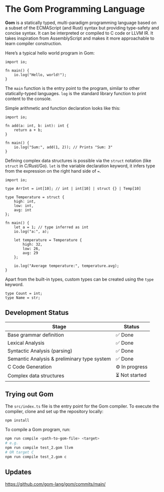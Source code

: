 # The Gom Programming Language

**Gom** is a statically typed, multi-paradigm programming language based on a subset of the ECMAScript (and Rust) syntax but providing type-safety and concise syntax. It can be interpreted or compiled to C code or LLVM IR. It takes inspiration from AssemblyScript and makes it more approachable to learn compiler construction.

Here’s a typical hello world program in Gom:

```gom
import io;

fn main() {
	io.log("Hello, world!");
}
```

The `main` function is the entry point to the program, similar to other statically-typed languages. `log` is the standard library function to print content to the console.

Simple arithmetic and function declaration looks like this:

```gom
import io;

fn add(a: int, b: int): int {
	return a + b;
}

fn main() {
	io.log("Sum:", add(1, 2)); // Prints "Sum: 3"
}
```

Defining complex data structures is possible via the `struct` notation (like `struct` in C/Rust/Go). `let` is the variable declaration keyword, it infers type from the expression on the right hand side of `=`.

```gom
import io;

type ArrInt = int[10]; // int | int[10] | struct {} | Temp[10]

type Temperature = struct {
	high: int,
	low: int,
	avg: int
};

fn main() {
	let a = 1; // type inferred as int
	io.log("a:", a);

	let temperature = Temperature {
		high: 32,
		low: 26,
		avg: 29
	};

	io.log("Average temperature:", temperature.avg);
}
```

Apart from the built-in types, custom types can be created using the `type` keyword.

```gom
type Count = int;
type Name = str;
```

## Development Status

| Stage | Status |
| --- | --- |
| Base grammar definition | ✅ Done |
| Lexical Analysis | ✅ Done |
| Syntactic Analysis (parsing) | ✅ Done |
| Semantic Analysis & preliminary type system | ✅ Done |
| C Code Generation | ⚙️ In progress |
| Complex data structures | ⏳ Not started |

## Trying out Gom

The `src/index.ts` file is the entry point for the Gom compiler. To execute the compiler, clone and set up the repository locally:

```bash
npm install
```

To compile a Gom program, run:

```bash
npm run compile <path-to-gom-file> <target>
# e.g.
npm run compile test_2.gom llvm
# OR target C
npm run compile test_2.gom c
```

## Updates

https://github.com/gom-lang/gom/commits/main/